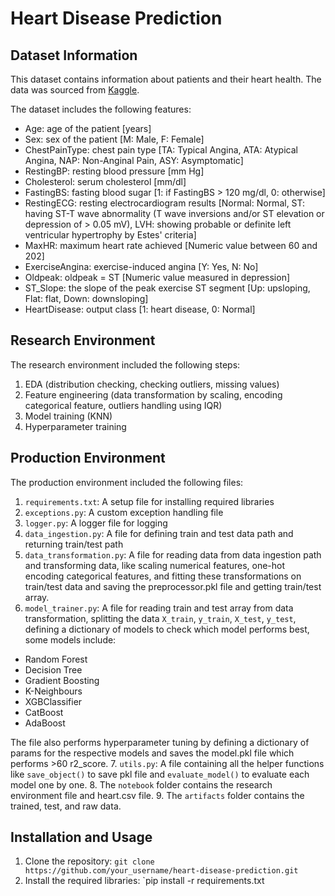 # Heart Disease Prediction

## Dataset Information

This dataset contains information about patients and their heart health. The data was sourced from [Kaggle](https://www.kaggle.com/johnsmith88/heart-disease-dataset).

The dataset includes the following features:

- Age: age of the patient [years]
- Sex: sex of the patient [M: Male, F: Female]
- ChestPainType: chest pain type [TA: Typical Angina, ATA: Atypical Angina, NAP: Non-Anginal Pain, ASY: Asymptomatic]
- RestingBP: resting blood pressure [mm Hg]
- Cholesterol: serum cholesterol [mm/dl]
- FastingBS: fasting blood sugar [1: if FastingBS > 120 mg/dl, 0: otherwise]
- RestingECG: resting electrocardiogram results [Normal: Normal, ST: having ST-T wave abnormality (T wave inversions and/or ST elevation or depression of > 0.05 mV), LVH: showing probable or definite left ventricular hypertrophy by Estes' criteria]
- MaxHR: maximum heart rate achieved [Numeric value between 60 and 202]
- ExerciseAngina: exercise-induced angina [Y: Yes, N: No]
- Oldpeak: oldpeak = ST [Numeric value measured in depression]
- ST_Slope: the slope of the peak exercise ST segment [Up: upsloping, Flat: flat, Down: downsloping]
- HeartDisease: output class [1: heart disease, 0: Normal]

## Research Environment

The research environment included the following steps:

1. EDA (distribution checking, checking outliers, missing values)
2. Feature engineering (data transformation by scaling, encoding categorical feature, outliers handling using IQR)
3. Model training (KNN)
4. Hyperparameter training

## Production Environment

The production environment included the following files:

1. `requirements.txt`: A setup file for installing required libraries
2. `exceptions.py`: A custom exception handling file
3. `logger.py`: A logger file for logging
4. `data_ingestion.py`: A file for defining train and test data path and returning train/test path
5. `data_transformation.py`: A file for reading data from data ingestion path and transforming data, like scaling numerical features, one-hot encoding categorical features, and fitting these transformations on train/test data and saving the preprocessor.pkl file and getting train/test array.
6. `model_trainer.py`: A file for reading train and test array from data transformation, splitting the data `X_train`, `y_train`, `X_test`, `y_test`, defining a dictionary of models to check which model performs best, some models include:

- Random Forest
- Decision Tree
- Gradient Boosting
- K-Neighbours
- XGBClassifier
- CatBoost
- AdaBoost

The file also performs hyperparameter tuning by defining a dictionary of params for the respective models and saves the model.pkl file which performs >60 r2_score.
7. `utils.py`: A file containing all the helper functions like `save_object()` to save pkl file and `evaluate_model()` to evaluate each model one by one.
8. The `notebook` folder contains the research environment file and heart.csv file.
9. The `artifacts` folder contains the trained, test, and raw data.

## Installation and Usage

1. Clone the repository: `git clone https://github.com/your_username/heart-disease-prediction.git`
2. Install the required libraries: `pip install -r requirements.txt

